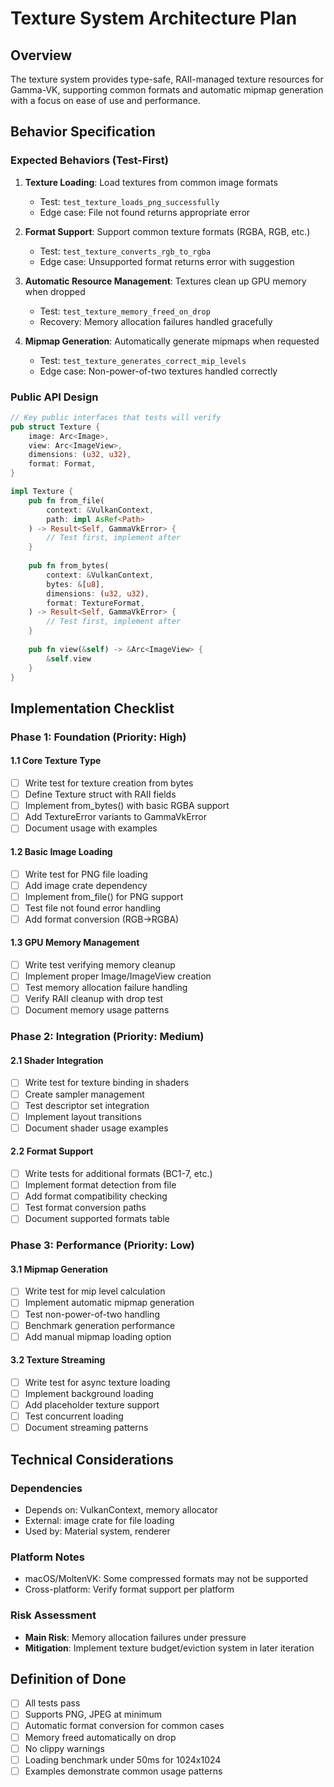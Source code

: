 # Texture System Architecture Plan

## Overview
The texture system provides type-safe, RAII-managed texture resources for Gamma-VK, supporting common formats and automatic mipmap generation with a focus on ease of use and performance.

## Behavior Specification

### Expected Behaviors (Test-First)
1. **Texture Loading**: Load textures from common image formats
   - Test: `test_texture_loads_png_successfully`
   - Edge case: File not found returns appropriate error

2. **Format Support**: Support common texture formats (RGBA, RGB, etc.)
   - Test: `test_texture_converts_rgb_to_rgba`
   - Edge case: Unsupported format returns error with suggestion

3. **Automatic Resource Management**: Textures clean up GPU memory when dropped
   - Test: `test_texture_memory_freed_on_drop`
   - Recovery: Memory allocation failures handled gracefully

4. **Mipmap Generation**: Automatically generate mipmaps when requested
   - Test: `test_texture_generates_correct_mip_levels`
   - Edge case: Non-power-of-two textures handled correctly

### Public API Design
```rust
// Key public interfaces that tests will verify
pub struct Texture {
    image: Arc<Image>,
    view: Arc<ImageView>,
    dimensions: (u32, u32),
    format: Format,
}

impl Texture {
    pub fn from_file(
        context: &VulkanContext,
        path: impl AsRef<Path>
    ) -> Result<Self, GammaVkError> {
        // Test first, implement after
    }
    
    pub fn from_bytes(
        context: &VulkanContext,
        bytes: &[u8],
        dimensions: (u32, u32),
        format: TextureFormat,
    ) -> Result<Self, GammaVkError> {
        // Test first, implement after
    }
    
    pub fn view(&self) -> &Arc<ImageView> {
        &self.view
    }
}
```

## Implementation Checklist

### Phase 1: Foundation (Priority: High)

#### 1.1 Core Texture Type
- [ ] Write test for texture creation from bytes
- [ ] Define Texture struct with RAII fields
- [ ] Implement from_bytes() with basic RGBA support
- [ ] Add TextureError variants to GammaVkError
- [ ] Document usage with examples

#### 1.2 Basic Image Loading
- [ ] Write test for PNG file loading
- [ ] Add image crate dependency
- [ ] Implement from_file() for PNG support
- [ ] Test file not found error handling
- [ ] Add format conversion (RGB→RGBA)

#### 1.3 GPU Memory Management
- [ ] Write test verifying memory cleanup
- [ ] Implement proper Image/ImageView creation
- [ ] Test memory allocation failure handling
- [ ] Verify RAII cleanup with drop test
- [ ] Document memory usage patterns

### Phase 2: Integration (Priority: Medium)

#### 2.1 Shader Integration
- [ ] Write test for texture binding in shaders
- [ ] Create sampler management
- [ ] Test descriptor set integration
- [ ] Implement layout transitions
- [ ] Document shader usage examples

#### 2.2 Format Support
- [ ] Write tests for additional formats (BC1-7, etc.)
- [ ] Implement format detection from file
- [ ] Add format compatibility checking
- [ ] Test format conversion paths
- [ ] Document supported formats table

### Phase 3: Performance (Priority: Low)

#### 3.1 Mipmap Generation
- [ ] Write test for mip level calculation
- [ ] Implement automatic mipmap generation
- [ ] Test non-power-of-two handling
- [ ] Benchmark generation performance
- [ ] Add manual mipmap loading option

#### 3.2 Texture Streaming
- [ ] Write test for async texture loading
- [ ] Implement background loading
- [ ] Add placeholder texture support
- [ ] Test concurrent loading
- [ ] Document streaming patterns

## Technical Considerations

### Dependencies
- Depends on: VulkanContext, memory allocator
- External: image crate for file loading
- Used by: Material system, renderer

### Platform Notes
- macOS/MoltenVK: Some compressed formats may not be supported
- Cross-platform: Verify format support per platform

### Risk Assessment
- **Main Risk**: Memory allocation failures under pressure
- **Mitigation**: Implement texture budget/eviction system in later iteration

## Definition of Done
- [ ] All tests pass
- [ ] Supports PNG, JPEG at minimum
- [ ] Automatic format conversion for common cases
- [ ] Memory freed automatically on drop
- [ ] No clippy warnings
- [ ] Loading benchmark under 50ms for 1024x1024
- [ ] Examples demonstrate common usage patterns